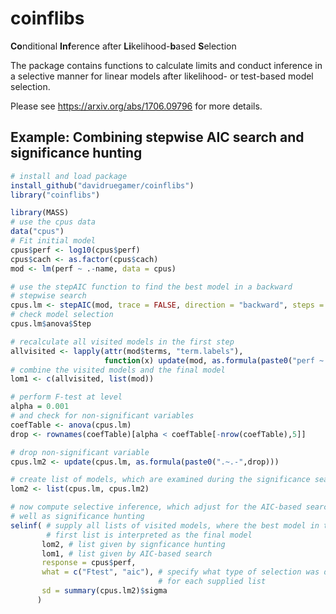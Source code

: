 # coinflibs
**Co**nditional **Inf**erence after **Li**kelihood-**b**ased **S**election

The package contains functions to calculate limits and conduct inference in a selective manner for linear models after likelihood- or test-based model selection. 

Please see https://arxiv.org/abs/1706.09796 for more details.

## Example: Combining stepwise AIC search and significance hunting
 
```R
# install and load package
install_github("davidruegamer/coinflibs")
library("coinflibs")

library(MASS)
# use the cpus data
data("cpus")
# Fit initial model
cpus$perf <- log10(cpus$perf)
cpus$cach <- as.factor(cpus$cach)
mod <- lm(perf ~ .-name, data = cpus)

# use the stepAIC function to find the best model in a backward 
# stepwise search
cpus.lm <- stepAIC(mod, trace = FALSE, direction = "backward", steps = 3)
# check model selection
cpus.lm$anova$Step

# recalculate all visited models in the first step
allvisited <- lapply(attr(mod$terms, "term.labels"), 
                     function(x) update(mod, as.formula(paste0("perf ~ .-", x))))
# combine the visited models and the final model                     
lom1 <- c(allvisited, list(mod))

# perform F-test at level 
alpha = 0.001
# and check for non-significant variables
coefTable <- anova(cpus.lm)
drop <- rownames(coefTable)[alpha < coefTable[-nrow(coefTable),5]]

# drop non-significant variable
cpus.lm2 <- update(cpus.lm, as.formula(paste0(".~.-",drop)))

# create list of models, which are examined during the significance search
lom2 <- list(cpus.lm, cpus.lm2)

# now compute selective inference, which adjust for the AIC-based search as
# well as significance hunting
selinf( # supply all lists of visited models, where the best model in the 
        # first list is interpreted as the final model
       lom2, # list given by signficance hunting
       lom1, # list given by AIC-based search
       response = cpus$perf,
       what = c("Ftest", "aic"), # specify what type of selection was done 
                                 # for each supplied list
       sd = summary(cpus.lm2)$sigma
      )
```
